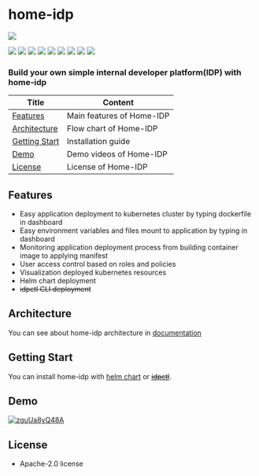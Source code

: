 # home-idp


<img src="https://img.shields.io/badge/15182-FFFFFF?style=flat&label=lines of code"/>

<img src="https://img.shields.io/badge/Go-00ADD8?style=flat&logo=go&logoColor=white"/> <img src="https://img.shields.io/badge/React-61DAFB?style=flat&logo=react&logoColor=black"/> <img src="https://img.shields.io/badge/Kubernetes-326CE5?style=flat&logo=kubernetes&logoColor=white"/> <img src="https://img.shields.io/badge/ArgoCD-EF7B4D?style=flat&logo=argo&logoColor=white"/> <img src="https://img.shields.io/badge/Harbor-60B932?style=flat&logo=harbor&logoColor=white"/> <img src="https://img.shields.io/badge/Kaniko-FFA600?style=flat&logo=kaniko&logoColor=white"/> <img src="https://img.shields.io/badge/Docker-2496ED?style=flat&logo=docker&logoColor=white"/> <img src="https://img.shields.io/badge/ProtoBuf-4285F4?style=flat&logo=google&logoColor=white"/> <img src="https://img.shields.io/badge/Gitops-181717?style=flat&logo=github&logoColor=white"/>

### **Build your own simple internal developer platform(IDP) with home-idp**

| Title | Content |
|--------------|--------------------------------------|
| [Features](#features) | Main features of Home-IDP |
| [Architecture](#architecture) | Flow chart of Home-IDP |
| [Getting Start](#getting-start) | Installation guide |
| [Demo](#demo) | Demo videos of Home-IDP |
| [License](#license) | License of Home-IDP |

## Features

* Easy application deployment to kubernetes cluster by typing dockerfile in dashboard
* Easy environment variables and files mount to application by typing in dashboard
* Monitoring application deployment process from building container image to applying manifest
* User access control based on roles and policies
* Visualization deployed kubernetes resources
* Helm chart deployment
* ~~idpctl CLI deployment~~

## Architecture

You can see about home-idp architecture in [documentation](https://github.com/choigonyok/home-idp/tree/main/docs/install-with-helm-chart.md)

## Getting Start

You can install home-idp with [helm chart](https://github.com/choigonyok/home-idp/tree/main/docs/install-with-helm-chart.md) or ~~[idpctl](https://github.com/choigonyok/home-idp/tree/main/docs/install-with-idpctl-cli.md)~~.

## Demo

[![zguUa8yQ48A](https://img.youtube.com/vi/zguUa8yQ48A/0.jpg)](https://www.youtube.com/watch?v=zguUa8yQ48A)

## License

* Apache-2.0 license